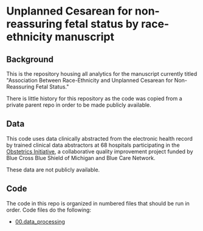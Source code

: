 # Unplanned Cesarean for non-reassuring fetal status by race-ethnicity manuscript

## Background

This is the repository housing all analytics for the manuscript currently titled "Association Between Race-Ethnicity and Unplanned Cesarean for Non-Reassuring Fetal Status." 

There is little history for this repository as the code was copied from a private parent repo in order to be made publicly available.

## Data

This code uses data clinically abstracted from the electronic health record by trained clinical data abstractors at 68 hospitals participating in the [Obstetrics Initiative](https://www.obstetricsinitiative.org/), a collaborative quality improvement project funded by Blue Cross Blue Shield of Michigan and Blue Care Network.

These data are not publicly available.

## Code

The code in this repo is organized in numbered files that should be run in order. Code files do the following:

* [00.data_processing](/code/00.data_processing.R)
